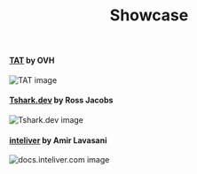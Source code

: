 ﻿---
title: Showcase
disableToc: true
---

#### [TAT](https://ovh.github.io/tat/overview/) by OVH
![TAT image](/ThuanWS/images/showcase/tat.png?width=50pc)

#### [Tshark.dev](https://tshark.dev) by Ross Jacobs
![Tshark.dev image](/ThuanWS/images/showcase/tshark_dev.png?width=50pc)

#### [inteliver](https://docs.inteliver.com) by Amir Lavasani
![docs.inteliver.com image](/ThuanWS/images/showcase/inteliver_docs.png?width=50pc)
